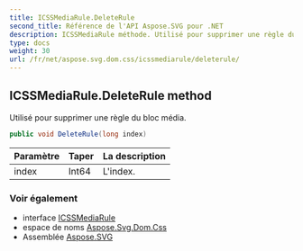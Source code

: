 ```yaml
---
title: ICSSMediaRule.DeleteRule
second_title: Référence de l'API Aspose.SVG pour .NET
description: ICSSMediaRule méthode. Utilisé pour supprimer une règle du bloc média.
type: docs
weight: 30
url: /fr/net/aspose.svg.dom.css/icssmediarule/deleterule/
---
```

## ICSSMediaRule.DeleteRule method

Utilisé pour supprimer une règle du bloc média.

```csharp
public void DeleteRule(long index)
```

| Paramètre | Taper | La description |
| --- | --- | --- |
| index | Int64 | L'index. |

### Voir également

* interface [ICSSMediaRule](../)
* espace de noms [Aspose.Svg.Dom.Css](../../icssmediarule/)
* Assemblée [Aspose.SVG](../../../)


